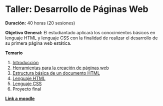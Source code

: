 # Taller: Desarrollo de Páginas Web

**Duración:** 40 horas (20 sesiones)

**Objetivo General:** El estudiantado aplicará los conocimientos básicos en lenguaje HTML y lenguaje CSS con la finalidad de realizar el desarrollo de su primera página web estática.

**Temario**

1. [Introducción](https://github.com/angelumoca21/EDCDesarrolloPaginasWeb/blob/main/introducci%C3%B3n.md)
2. [Herramientas para la creación de páginas web](https://github.com/angelumoca21/EDCDesarrolloPaginasWeb/blob/main/herramientasPaginasWeb.md)
3. [Estructura básica de un documento HTML](https://github.com/angelumoca21/EDCDesarrolloPaginasWeb/blob/main/estructuraBasica.md)
4. [Lenguaje HTML]()
5. [Lenguaje CSS]()
6. Proyecto final

[**Link a moodle**](https://educacion.pilares.cdmx.gob.mx/)